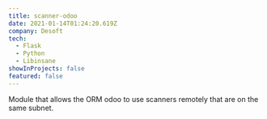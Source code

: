 ```yaml
---
title: scanner-odoo
date: 2021-01-14T01:24:20.619Z
company: Desoft
tech:
  - Flask
  - Python
  - Libinsane
showInProjects: false
featured: false
---
```

Module that allows the ORM odoo to use scanners remotely that are on the same subnet.